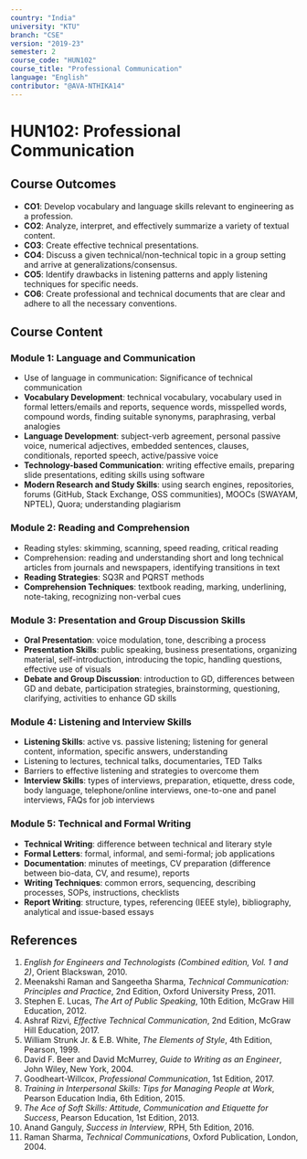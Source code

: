 ```yaml
---
country: "India"
university: "KTU"
branch: "CSE"
version: "2019-23"
semester: 2
course_code: "HUN102"
course_title: "Professional Communication"
language: "English"
contributor: "@AVA-NTHIKA14"
---
```


# HUN102: Professional Communication

## Course Outcomes

- **CO1**: Develop vocabulary and language skills relevant to engineering as a profession.  
- **CO2**: Analyze, interpret, and effectively summarize a variety of textual content.  
- **CO3**: Create effective technical presentations.  
- **CO4**: Discuss a given technical/non-technical topic in a group setting and arrive at generalizations/consensus.  
- **CO5**: Identify drawbacks in listening patterns and apply listening techniques for specific needs.  
- **CO6**: Create professional and technical documents that are clear and adhere to all the necessary conventions.

## Course Content

### Module 1: Language and Communication

- Use of language in communication: Significance of technical communication  
- **Vocabulary Development**: technical vocabulary, vocabulary used in formal letters/emails and reports, sequence words, misspelled words, compound words, finding suitable synonyms, paraphrasing, verbal analogies  
- **Language Development**: subject-verb agreement, personal passive voice, numerical adjectives, embedded sentences, clauses, conditionals, reported speech, active/passive voice  
- **Technology-based Communication**: writing effective emails, preparing slide presentations, editing skills using software  
- **Modern Research and Study Skills**: using search engines, repositories, forums (GitHub, Stack Exchange, OSS communities), MOOCs (SWAYAM, NPTEL), Quora; understanding plagiarism

### Module 2: Reading and Comprehension

- Reading styles: skimming, scanning, speed reading, critical reading  
- Comprehension: reading and understanding short and long technical articles from journals and newspapers, identifying transitions in text  
- **Reading Strategies**: SQ3R and PQRST methods  
- **Comprehension Techniques**: textbook reading, marking, underlining, note-taking, recognizing non-verbal cues

### Module 3: Presentation and Group Discussion Skills

- **Oral Presentation**: voice modulation, tone, describing a process  
- **Presentation Skills**: public speaking, business presentations, organizing material, self-introduction, introducing the topic, handling questions, effective use of visuals  
- **Debate and Group Discussion**: introduction to GD, differences between GD and debate, participation strategies, brainstorming, questioning, clarifying, activities to enhance GD skills

### Module 4: Listening and Interview Skills

- **Listening Skills**: active vs. passive listening; listening for general content, information, specific answers, understanding  
- Listening to lectures, technical talks, documentaries, TED Talks  
- Barriers to effective listening and strategies to overcome them  
- **Interview Skills**: types of interviews, preparation, etiquette, dress code, body language, telephone/online interviews, one-to-one and panel interviews, FAQs for job interviews

### Module 5: Technical and Formal Writing

- **Technical Writing**: difference between technical and literary style  
- **Formal Letters**: formal, informal, and semi-formal; job applications  
- **Documentation**: minutes of meetings, CV preparation (difference between bio-data, CV, and resume), reports  
- **Writing Techniques**: common errors, sequencing, describing processes, SOPs, instructions, checklists  
- **Report Writing**: structure, types, referencing (IEEE style), bibliography, analytical and issue-based essays

## References

1. *English for Engineers and Technologists (Combined edition, Vol. 1 and 2)*, Orient Blackswan, 2010.  
2. Meenakshi Raman and Sangeetha Sharma, *Technical Communication: Principles and Practice*, 2nd Edition, Oxford University Press, 2011.  
3. Stephen E. Lucas, *The Art of Public Speaking*, 10th Edition, McGraw Hill Education, 2012.  
4. Ashraf Rizvi, *Effective Technical Communication*, 2nd Edition, McGraw Hill Education, 2017.  
5. William Strunk Jr. & E.B. White, *The Elements of Style*, 4th Edition, Pearson, 1999.  
6. David F. Beer and David McMurrey, *Guide to Writing as an Engineer*, John Wiley, New York, 2004.  
7. Goodheart-Willcox, *Professional Communication*, 1st Edition, 2017.  
8. *Training in Interpersonal Skills: Tips for Managing People at Work*, Pearson Education India, 6th Edition, 2015.  
9. *The Ace of Soft Skills: Attitude, Communication and Etiquette for Success*, Pearson Education, 1st Edition, 2013.  
10. Anand Ganguly, *Success in Interview*, RPH, 5th Edition, 2016.  
11. Raman Sharma, *Technical Communications*, Oxford Publication, London, 2004.
